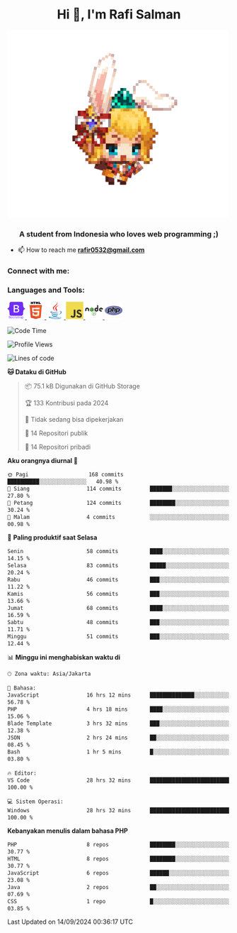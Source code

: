 <h1 align="center">Hi 👋, I'm Rafi Salman</h1>
<img src="img/lp.gif" /> 
<h3 align="center">A student from Indonesia who loves web programming ;)</h3>

- 📫 How to reach me **rafir0532@gmail.com**

<h3 align="left">Connect with me:</h3>
<p align="left">
</p>

<h3 align="left">Languages and Tools:</h3>
<p align="left"> <a href="https://getbootstrap.com" target="_blank" rel="noreferrer"> <img src="https://raw.githubusercontent.com/devicons/devicon/master/icons/bootstrap/bootstrap-plain-wordmark.svg" alt="bootstrap" width="40" height="40"/> </a> <a href="https://www.w3.org/html/" target="_blank" rel="noreferrer"> <img src="https://raw.githubusercontent.com/devicons/devicon/master/icons/html5/html5-original-wordmark.svg" alt="html5" width="40" height="40"/> </a> <a href="https://www.java.com" target="_blank" rel="noreferrer"> <img src="https://raw.githubusercontent.com/devicons/devicon/master/icons/java/java-original.svg" alt="java" width="40" height="40"/> </a> <a href="https://developer.mozilla.org/en-US/docs/Web/JavaScript" target="_blank" rel="noreferrer"> <img src="https://raw.githubusercontent.com/devicons/devicon/master/icons/javascript/javascript-original.svg" alt="javascript" width="40" height="40"/> </a> <a href="https://nodejs.org" target="_blank" rel="noreferrer"> <img src="https://raw.githubusercontent.com/devicons/devicon/master/icons/nodejs/nodejs-original-wordmark.svg" alt="nodejs" width="40" height="40"/> </a> <a href="https://www.php.net" target="_blank" rel="noreferrer"> <img src="https://raw.githubusercontent.com/devicons/devicon/master/icons/php/php-original.svg" alt="php" width="40" height="40"/> </a> </p>

<!--START_SECTION:waka-->
![Code Time](http://img.shields.io/badge/Code%20Time-127%20hrs%2051%20mins-blue)

![Profile Views](http://img.shields.io/badge/Profil%20dilihat-1-blue)

![Lines of code](https://img.shields.io/badge/Sejak%20Hello%20World%20aku%20telah%20menulis-793.2%20thousand%20baris%20kode-blue)

**🐱 Dataku di GitHub** 

> 📦 75.1 kB Digunakan di GitHub Storage 
 > 
> 🏆 133 Kontribusi pada 2024
 > 
> 🚫 Tidak sedang bisa dipekerjakan
 > 
> 📜 14 Repositori publik 
 > 
> 🔑 14 Repositori pribadi 
 > 
**Aku orangnya diurnal 🐤** 

```text
🌞 Pagi                   168 commits         ██████████░░░░░░░░░░░░░░░   40.98 % 
🌆 Siang                  114 commits         ███████░░░░░░░░░░░░░░░░░░   27.80 % 
🌃 Petang                 124 commits         ████████░░░░░░░░░░░░░░░░░   30.24 % 
🌙 Malam                  4 commits           ░░░░░░░░░░░░░░░░░░░░░░░░░   00.98 % 
```
📅 **Paling produktif saat Selasa** 

```text
Senin                    58 commits          ████░░░░░░░░░░░░░░░░░░░░░   14.15 % 
Selasa                   83 commits          █████░░░░░░░░░░░░░░░░░░░░   20.24 % 
Rabu                     46 commits          ███░░░░░░░░░░░░░░░░░░░░░░   11.22 % 
Kamis                    56 commits          ███░░░░░░░░░░░░░░░░░░░░░░   13.66 % 
Jumat                    68 commits          ████░░░░░░░░░░░░░░░░░░░░░   16.59 % 
Sabtu                    48 commits          ███░░░░░░░░░░░░░░░░░░░░░░   11.71 % 
Minggu                   51 commits          ███░░░░░░░░░░░░░░░░░░░░░░   12.44 % 
```


📊 **Minggu ini menghabiskan waktu di** 

```text
🕑︎ Zona waktu: Asia/Jakarta

💬 Bahasa: 
JavaScript               16 hrs 12 mins      ██████████████░░░░░░░░░░░   56.78 % 
PHP                      4 hrs 18 mins       ████░░░░░░░░░░░░░░░░░░░░░   15.06 % 
Blade Template           3 hrs 32 mins       ███░░░░░░░░░░░░░░░░░░░░░░   12.38 % 
JSON                     2 hrs 24 mins       ██░░░░░░░░░░░░░░░░░░░░░░░   08.45 % 
Bash                     1 hr 5 mins         █░░░░░░░░░░░░░░░░░░░░░░░░   03.80 % 

🔥 Editor: 
VS Code                  28 hrs 32 mins      █████████████████████████   100.00 % 

💻 Sistem Operasi: 
Windows                  28 hrs 32 mins      █████████████████████████   100.00 % 
```

**Kebanyakan menulis dalam bahasa PHP** 

```text
PHP                      8 repos             ████████░░░░░░░░░░░░░░░░░   30.77 % 
HTML                     8 repos             ████████░░░░░░░░░░░░░░░░░   30.77 % 
JavaScript               6 repos             ██████░░░░░░░░░░░░░░░░░░░   23.08 % 
Java                     2 repos             ██░░░░░░░░░░░░░░░░░░░░░░░   07.69 % 
CSS                      1 repo              █░░░░░░░░░░░░░░░░░░░░░░░░   03.85 % 
```




 Last Updated on 14/09/2024 00:36:17 UTC
<!--END_SECTION:waka-->
